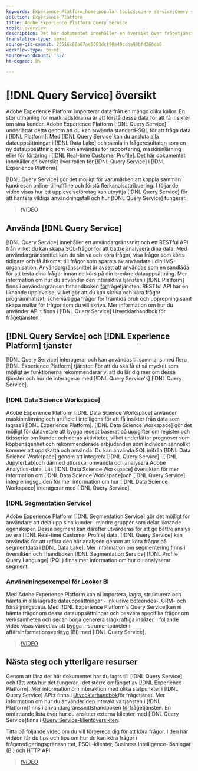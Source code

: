 ```yaml
---
keywords: Experience Platform;home;popular topics;query service;Query service;query
solution: Experience Platform
title: Adobe Experience Platform Query Service
topic: overview
description: Det här dokumentet innehåller en översikt över frågetjänstens roll i Experience Platform.
translation-type: tm+mt
source-git-commit: 23516c66a67ae5663dcf90a40ccba98bfd266ab0
workflow-type: tm+mt
source-wordcount: '627'
ht-degree: 0%

---
```



# [!DNL Query Service] översikt

Adobe Experience Platform importerar data från en mängd olika källor. En stor utmaning för marknadsförarna är att förstå dessa data för att få insikter om sina kunder. Adobe Experience Platform [!DNL Query Service] underlättar detta genom att du kan använda standard-SQL för att fråga data i [!DNL Platform]. Med [!DNL Query Service]kan du ansluta alla datauppsättningar i [!DNL Data Lake] och samla in frågeresultaten som en ny datauppsättning som kan användas för rapportering, maskininlärning eller för förtäring i [!DNL Real-time Customer Profile]. Det här dokumentet innehåller en översikt över rollen för [!DNL Query Service] i [!DNL Experience Platform].

[!DNL Query Service] gör det möjligt för varumärken att koppla samman kundresan online-till-offline och förstå flerkanalsattribuering. I följande video visas hur ett upplevelseföretag kan utnyttja [!DNL Query Service] för att hantera viktiga användningsfall och hur [!DNL Query Service] fungerar.

>[!VIDEO](https://video.tv.adobe.com/v/29795?quality=12&learn=on)

## Använda [!DNL Query Service]

[!DNL Query Service] innehåller ett användargränssnitt och ett RESTful API från vilket du kan skapa SQL-frågor för att bättre analysera dina data. Med användargränssnittet kan du skriva och köra frågor, visa frågor som körts tidigare och få åtkomst till frågor som sparats av användare i din IMS-organisation. Användargränssnittet är avsett att användas som en sandlåda för att testa dina frågor innan de körs på din bredare datauppsättning. Mer information om hur du använder den interaktiva tjänsten i [!DNL Platform] finns i användargränssnittshandboken [för](ui/overview.md)frågetjänsten. RESTful API har en liknande upplevelse, vilket gör att du kan skriva och köra frågor programmatiskt, schemalägga frågor för framtida bruk och upprepning samt skapa mallar för frågor som du vill skriva. Mer information om hur du använder API:t finns i [!DNL Query Service] Utvecklarhandbok [](api/getting-started.md)för frågetjänsten.

## [!DNL Query Service] och [!DNL Experience Platform] tjänster

[!DNL Query Service] interagerar och kan användas tillsammans med flera [!DNL Experience Platform] tjänster. För att du ska få ut så mycket som möjligt av funktionerna rekommenderar vi att du lär dig mer om dessa tjänster och hur de interagerar med [!DNL Query Service's] [!DNL Query Service].

### [!DNL Data Science Workspace]

Adobe Experience Platform [!DNL Data Science Workspace] använder maskininlärning och artificiell intelligens för att få insikter från data som lagras i [!DNL Experience Platform]. [!DNL Data Science Workspace] gör det möjligt för datavetare att bygga recept baserat på uppgifter om register och tidsserier om kunder och deras aktiviteter, vilket underlättar prognoser som köpbenägenhet och rekommenderade erbjudanden som individen sannolikt kommer att uppskatta och använda. Du kan använda SQL inifrån [!DNL Data Science Workspace] genom att integrera [!DNL Query Service] i [!DNL JupyterLab]och därmed utforska, omvandla och analysera Adobe Analytics-data. Läs [!DNL Data Science Workspace] översikten för mer information om [!DNL Data Science Workspace]och [!DNL Query Service] integreringsguiden för mer information om hur [!DNL Data Science Workspace] interagerar med [!DNL Query Service].

### [!DNL Segmentation Service]

Adobe Experience Platform [!DNL Segmentation Service] gör det möjligt för användare att dela upp sina kunder i mindre grupper som delar liknande egenskaper. Dessa segment kan därefter utvärderas för att ge bättre analys av era [!DNL Real-time Customer Profile] data. [!DNL Query Service] kan användas för att utföra den här analysen genom att köra frågor på segmentdata i [!DNL Data Lake]. Mer information om segmentering finns i översikten och i handboken [!DNL Segmentation Service] [!DNL Profile Query Language] (PQL) finns mer information om hur du analyserar segment.

### Användningsexempel för Looker BI

Med Adobe Experience Platform kan ni importera, lagra, strukturera och hämta in alla lagrade datauppsättningar - inklusive beteendes-, CRM- och försäljningsdata. Med [!DNL Experience Platform's Query Service]kan ni hämta frågor om dessa datauppsättningar och besvara specifika frågor om verksamheten och sedan börja generera slagkraftiga insikter. I följande video visas värdet av att bygga instrumentpaneler i affärsinformationsverktyg (BI) med [!DNL Query Service].

>[!VIDEO](https://video.tv.adobe.com/v/28981?quality=12&learn=on)

## Nästa steg och ytterligare resurser

Genom att läsa det här dokumentet har du lagts till [!DNL Query Service] och fått veta hur det fungerar i det större omfånget av [!DNL Experience Platform]. Mer information om interaktion med olika slutpunkter i [!DNL Query Service] API:t finns i [Utvecklarhandbok](api/getting-started.md)för frågetjänst. Mer information om hur du använder den interaktiva tjänsten i [!DNL Platform]finns i användargränssnittshandboken [för](ui/overview.md)frågetjänsten. En omfattande lista över hur du ansluter externa klienter med [!DNL Query Service]finns i [Query Service-klientöversikten](clients/overview.md).

Titta på följande video om du vill förbereda dig för att köra frågor. I den här videon får du tips och tips om hur du kan köra frågor i frågeredigeringsgränssnittet, PSQL-klienter, Business Intelligence-lösningar (BI) och HTTP API.

>[!VIDEO](https://video.tv.adobe.com/v/29811?quality=12&learn=on)
